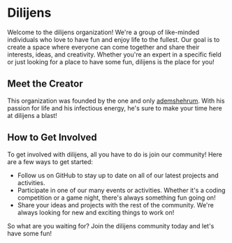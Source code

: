 # Dilijens

Welcome to the dilijens organization! We're a group of like-minded individuals who love to have fun and enjoy life to the fullest. Our goal is to create a space where everyone can come together and share their interests, ideas, and creativity. Whether you're an expert in a specific field or just looking for a place to have some fun, dilijens is the place for you!

## Meet the Creator

This organization was founded by the one and only [ademshehrum](https://github.com/ademshehrum). With his passion for life and his infectious energy, he's sure to make your time here at dilijens a blast!

## How to Get Involved

To get involved with dilijens, all you have to do is join our community! Here are a few ways to get started:

- Follow us on GitHub to stay up to date on all of our latest projects and activities.
- Participate in one of our many events or activities. Whether it's a coding competition or a game night, there's always something fun going on!
- Share your ideas and projects with the rest of the community. We're always looking for new and exciting things to work on!

So what are you waiting for? Join the dilijens community today and let's have some fun!
